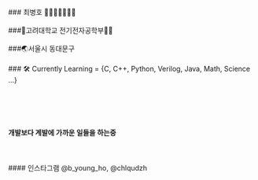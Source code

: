 
<br/>
### 최병호 🗿🗿🗿🗿🗿🗿🗿
<br/>
<br/>
###🏫고려대학교 전기전자공학부🐯💡        
<br/>
<br/>
###🌏서울시 동대문구
<br/>
<br/>
### 🛠️ Currently Learning = {C, C++, Python, Verilog, Java, Math, Science ...}
<br/>
<br/>
<br/>
<br/>
<br/>

#### 개발보다 계발에 가까운 일들을 하는중
<br/>
<br/>
#### 인스타그램 @b_young_ho, @chlqudzh
  
<!---
bankochoi/bankochoi is a ✨ special ✨ repository because its `README.md` (this file) appears on your GitHub profile.
You can click the Preview link to take a look at your changes.
--->

